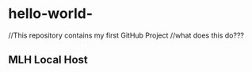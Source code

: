 # hello-world-
//This repository contains my first GitHub Project
//what does this do???
##  MLH Local Host
